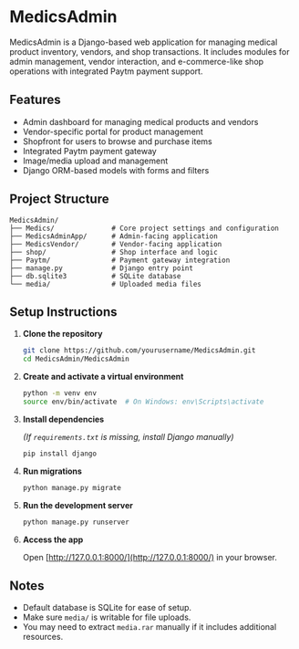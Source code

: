 # MedicsAdmin

MedicsAdmin is a Django-based web application for managing medical product inventory, vendors, and shop transactions. It includes modules for admin management, vendor interaction, and e-commerce-like shop operations with integrated Paytm payment support.

## Features

- Admin dashboard for managing medical products and vendors
- Vendor-specific portal for product management
- Shopfront for users to browse and purchase items
- Integrated Paytm payment gateway
- Image/media upload and management
- Django ORM-based models with forms and filters

## Project Structure

```
MedicsAdmin/
├── Medics/              # Core project settings and configuration
├── MedicsAdminApp/      # Admin-facing application
├── MedicsVendor/        # Vendor-facing application
├── shop/                # Shop interface and logic
├── Paytm/               # Payment gateway integration
├── manage.py            # Django entry point
├── db.sqlite3           # SQLite database
└── media/               # Uploaded media files
```

## Setup Instructions

1. **Clone the repository**

   ```bash
   git clone https://github.com/yourusername/MedicsAdmin.git
   cd MedicsAdmin/MedicsAdmin
   ```

2. **Create and activate a virtual environment**

   ```bash
   python -m venv env
   source env/bin/activate  # On Windows: env\Scripts\activate
   ```

3. **Install dependencies**

   *(If `requirements.txt` is missing, install Django manually)*

   ```bash
   pip install django
   ```

4. **Run migrations**

   ```bash
   python manage.py migrate
   ```

5. **Run the development server**

   ```bash
   python manage.py runserver
   ```

6. **Access the app**

   Open [http://127.0.0.1:8000/](http://127.0.0.1:8000/) in your browser.

## Notes

- Default database is SQLite for ease of setup.
- Make sure `media/` is writable for file uploads.
- You may need to extract `media.rar` manually if it includes additional resources.


